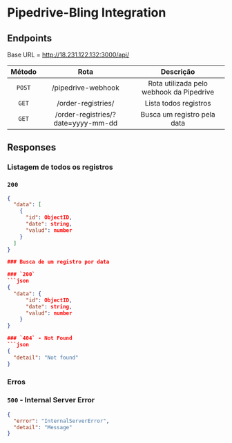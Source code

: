 # Pipedrive-Bling Integration

## Endpoints

Base URL = http://18.231.122.132:3000/api/

|  Método   |          Rota                        |         Descrição                          |
|:---------:|:------------------------------------:|:------------------------------------------:|
| `POST`    | /pipedrive-webhook                   | Rota utilizada pelo webhook da Pipedrive   |
| `GET`     | /order-registries/                   | Lista todos registros                      |
| `GET`     | /order-registries/?date=yyyy-mm-dd   | Busca um registro pela data                |


## Responses

### Listagem de todos os registros
### `200`
```json
{
  "data": [
    {
      "id": ObjectID,
      "date": string,
      "valud": number
    }
  ]
}

### Busca de um registro por data

### `200`
```json
{
  "data": {
      "id": ObjectID,
      "date": string,
      "valud": number
    }  
}

### `404` - Not Found
```json
{
  "detail": "Not found"
}
```

### Erros
### `500` - Internal Server Error
```json
{
  "error": "InternalServerError",
  "detail": "Message"
}
```
